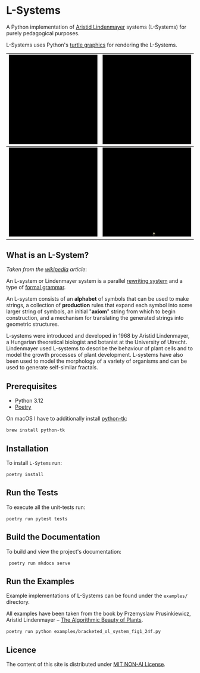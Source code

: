 # L-Systems

A Python implementation of [Aristid Lindenmayer](https://en.wikipedia.org/wiki/Aristid_Lindenmayer) systems (L-Systems) 
for purely pedagogical purposes. 

L-Systems uses Python's [turtle graphics](https://docs.python.org/3/library/turtle.html) 
for rendering the L-Systems.

![](docs/figures/treea.gif)          | ![](docs/figures/treec.gif) 
:-------------------------:|:-------------------------:
![](docs/figures/treed.gif)  |  ![](docs/figures/treef.gif)

## What is an L-System?

_Taken from the [wikipedia](https://en.wikipedia.org/wiki/L-system) article_:

An L-system or Lindenmayer system is a parallel [rewriting system](https://en.wikipedia.org/wiki/Rewriting) and a 
type of [formal grammar](https://en.wikipedia.org/wiki/Formal_grammar). 

An L-system consists of an **alphabet** of symbols that can be used to make strings, a collection of **production** rules that 
expand each symbol into some larger string of symbols, an initial "**axiom**" string from which to begin construction, and 
a mechanism for translating the generated strings into geometric structures. 

L-systems were introduced and developed in 1968 by Aristid Lindenmayer, a Hungarian theoretical biologist and botanist at the University of Utrecht.
Lindenmayer used L-systems to describe the behaviour of plant cells and to model the growth processes of plant 
development. L-systems have also been used to model the morphology of a variety of organisms and can be used to 
generate self-similar fractals.

## Prerequisites

- Python 3.12
- [Poetry](https://python-poetry.org/)

On macOS I have to additionally install [python-tk](https://formulae.brew.sh/formula/python-tk@3.12):
```shell
brew install python-tk
```

## Installation
To install `L-Sytems` run:
```shell
poetry install
```

## Run the Tests
To execute all the unit-tests run:
```shell
poetry run pytest tests
```

## Build the Documentation
To build and view the project's documentation:
```shell
 poetry run mkdocs serve
```

## Run the Examples
Example implementations of L-Systems can be found under the `examples/` directory. 

All examples have been taken from the book by Przemyslaw Prusinkiewicz, Aristid Lindenmayer –
    [The Algorithmic Beauty of Plants](https://en.wikipedia.org/wiki/The_Algorithmic_Beauty_of_Plants).
```shell
poetry run python examples/bracketed_ol_system_fig1_24f.py
```

## Licence 
The content of this site is distributed under [MIT NON-AI License](License.md).

